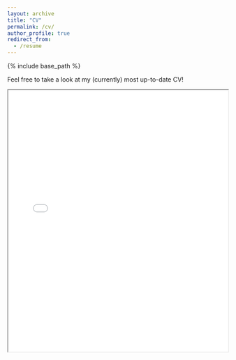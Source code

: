 ```yaml
---
layout: archive
title: "CV"
permalink: /cv/
author_profile: true
redirect_from:
  - /resume
---
```


{% include base_path %}

Feel free to take a look at my (currently) most up-to-date CV!

<iframe src="{{ site.baseurl }}/files/CV_Summer_2024.pdf" width="100%" height="600px">
    This browser does not support PDFs. Please download the PDF to view it: <a href="{{ site.baseurl }}/files/CV_Summer_2024.pdf">Download PDF</a>.
</iframe>

